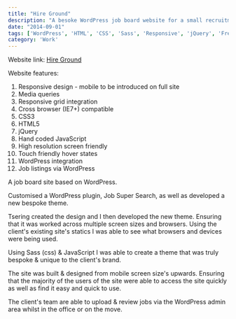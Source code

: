 ```yaml
---
title: "Hire Ground"
description: "A besoke WordPress job board website for a small recruitment agency based in London."
date: "2014-09-01"
tags: ['WordPress', 'HTML', 'CSS', 'Sass', 'Responsive', 'jQuery', 'Freelance']
category: 'Work'
---
```


Website link: [Hire Ground](https://hire-ground.co.uk)

Website features:

1. Responsive design - mobile to be introduced on full site
2. Media queries
3. Responsive grid integration
4. Cross browser (IE7+) compatible
5. CSS3
6. HTML5
7. jQuery
8. Hand coded JavaScript
9. High resolution screen friendly
10. Touch friendly hover states
11. WordPress integration
12. Job listings via WordPress

A job board site based on WordPress.

Customised a WordPress plugin, Job Super Search, as well as developed a new bespoke theme.

Tsering created the design and I then developed the new theme. Ensuring that it was worked across multiple screen sizes and browsers. Using the client's existing site's statics I was able to see what browsers and devices were being used.

Using Sass (css) & JavaScript I was able to create a theme that was truly bespoke & unique to the client's brand.

The site was built & designed from mobile screen size's upwards. Ensuring that the majority of the users of the site were able to access the site quickly as well as find it easy and quick to use.

The client's team are able to upload & review jobs via the WordPress admin area whilst in the office or on the move.